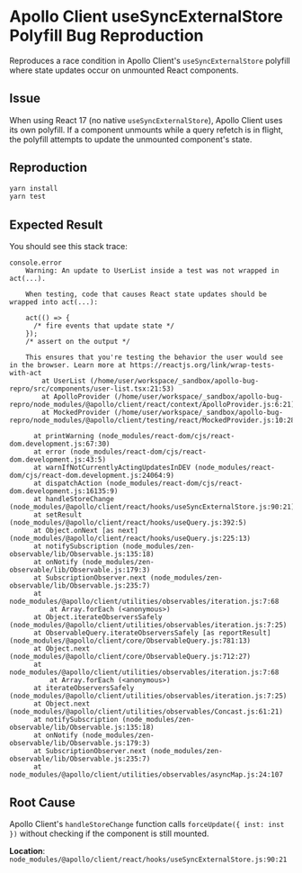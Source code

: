 # Apollo Client useSyncExternalStore Polyfill Bug Reproduction

Reproduces a race condition in Apollo Client's `useSyncExternalStore` polyfill where state updates occur on unmounted React components.

## Issue

When using React 17 (no native `useSyncExternalStore`), Apollo Client uses its own polyfill. If a component unmounts while a query refetch is in flight, the polyfill attempts to update the unmounted component's state.

## Reproduction

```bash
yarn install
yarn test
```

## Expected Result

You should see this stack trace:

```
console.error
    Warning: An update to UserList inside a test was not wrapped in act(...).

    When testing, code that causes React state updates should be wrapped into act(...):

    act(() => {
      /* fire events that update state */
    });
    /* assert on the output */

    This ensures that you're testing the behavior the user would see in the browser. Learn more at https://reactjs.org/link/wrap-tests-with-act
        at UserList (/home/user/workspace/_sandbox/apollo-bug-repro/src/components/user-list.tsx:21:53)
        at ApolloProvider (/home/user/workspace/_sandbox/apollo-bug-repro/node_modules/@apollo/client/react/context/ApolloProvider.js:6:21)
        at MockedProvider (/home/user/workspace/_sandbox/apollo-bug-repro/node_modules/@apollo/client/testing/react/MockedProvider.js:10:28)

      at printWarning (node_modules/react-dom/cjs/react-dom.development.js:67:30)
      at error (node_modules/react-dom/cjs/react-dom.development.js:43:5)
      at warnIfNotCurrentlyActingUpdatesInDEV (node_modules/react-dom/cjs/react-dom.development.js:24064:9)
      at dispatchAction (node_modules/react-dom/cjs/react-dom.development.js:16135:9)
      at handleStoreChange (node_modules/@apollo/client/react/hooks/useSyncExternalStore.js:90:21)
      at setResult (node_modules/@apollo/client/react/hooks/useQuery.js:392:5)
      at Object.onNext [as next] (node_modules/@apollo/client/react/hooks/useQuery.js:225:13)
      at notifySubscription (node_modules/zen-observable/lib/Observable.js:135:18)
      at onNotify (node_modules/zen-observable/lib/Observable.js:179:3)
      at SubscriptionObserver.next (node_modules/zen-observable/lib/Observable.js:235:7)
      at node_modules/@apollo/client/utilities/observables/iteration.js:7:68
          at Array.forEach (<anonymous>)
      at Object.iterateObserversSafely (node_modules/@apollo/client/utilities/observables/iteration.js:7:25)
      at ObservableQuery.iterateObserversSafely [as reportResult] (node_modules/@apollo/client/core/ObservableQuery.js:781:13)
      at Object.next (node_modules/@apollo/client/core/ObservableQuery.js:712:27)
      at node_modules/@apollo/client/utilities/observables/iteration.js:7:68
          at Array.forEach (<anonymous>)
      at iterateObserversSafely (node_modules/@apollo/client/utilities/observables/iteration.js:7:25)
      at Object.next (node_modules/@apollo/client/utilities/observables/Concast.js:61:21)
      at notifySubscription (node_modules/zen-observable/lib/Observable.js:135:18)
      at onNotify (node_modules/zen-observable/lib/Observable.js:179:3)
      at SubscriptionObserver.next (node_modules/zen-observable/lib/Observable.js:235:7)
      at node_modules/@apollo/client/utilities/observables/asyncMap.js:24:107
```

## Root Cause

Apollo Client's `handleStoreChange` function calls `forceUpdate({ inst: inst })` without checking if the component is still mounted.

**Location**: `node_modules/@apollo/client/react/hooks/useSyncExternalStore.js:90:21`
